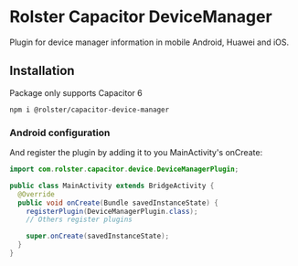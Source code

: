# Rolster Capacitor DeviceManager

Plugin for device manager information in mobile Android, Huawei and iOS.

## Installation

Package only supports Capacitor 6

```
npm i @rolster/capacitor-device-manager
```

### Android configuration

And register the plugin by adding it to you MainActivity's onCreate:

```java
import com.rolster.capacitor.device.DeviceManagerPlugin;

public class MainActivity extends BridgeActivity {
  @Override
  public void onCreate(Bundle savedInstanceState) {
    registerPlugin(DeviceManagerPlugin.class);
    // Others register plugins

    super.onCreate(savedInstanceState);
  }
}
```
